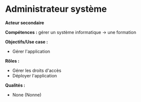 # Administrateur système

**Acteur secondaire** 

**Compétences :** gérer un système informatique
    -> une formation

**Objectifs/Use case :**

- Gérer l'application

**Rôles :**

- Gérer les droits d'accès
- Déployer l'application

**Qualités :**

- None (Nonne)
